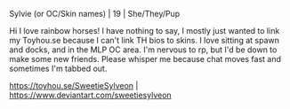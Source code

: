 Sylvie (or OC/Skin names) | 19 | She/They/Pup

Hi I love rainbow horses! I have nothing to say, 
I mostly just wanted to link my Toyhou.se because I can't link TH bios to skins. 
I love sitting at spawn and docks, and in the MLP OC area. I'm nervous to rp, 
but I'd be down to make some new friends. Please whisper me because chat moves fast and sometimes I'm tabbed out.

https://toyhou.se/SweetieSylveon | 
https://www.deviantart.com/sweetiesylveon
